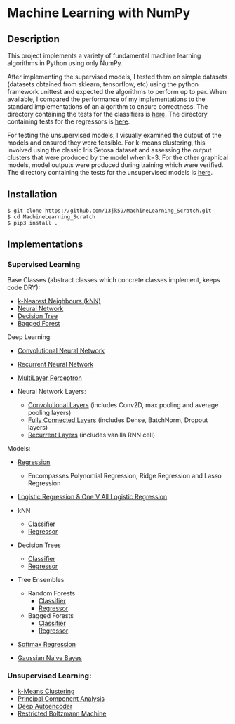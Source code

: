 # Machine Learning with NumPy

## Description
This project implements a variety of fundamental machine learning algorithms in Python using only NumPy. 

After implementing the supervised models, I tested them on simple datasets (datasets obtained from sklearn, tensorflow, etc) using the python framework unittest and expected the algorithms to perform up to par. When available, I compared the performance of my implementations to the standard implementations of an algorithm to ensure correctness. The directory containing the tests for the classifiers is [here](https://github.com/13jk59/Machine-Learning-From-Scratch/tree/master/ML_algorithms/Supervised_Learning/Classifiers/Tests). The directory containing tests for the regressors is [here](https://github.com/13jk59/Machine-Learning-From-Scratch/tree/master/ML_algorithms/Supervised_Learning/Regression/Tests). 

For testing the unsupervised models, I visually examined the output of the models and ensured they were feasible. For k-means clustering, this involved using the classic Iris Setosa dataset and assessing the output clusters that were produced by the model when k=3. For the other graphical models, model outputs were produced during training which were verified. The directory containing the tests for the unsupervised models is [here](https://github.com/13jk59/Machine-Learning-From-Scratch/tree/master/ML_algorithms/Unsupervised_Learning/Tests). 

## Installation 
```
$ git clone https://github.com/13jk59/MachineLearning_Scratch.git
$ cd MachineLearning_Scratch
$ pip3 install . 
```

## Implementations 
### Supervised Learning 
Base Classes (abstract classes which concrete classes implement, keeps code DRY): 
- [k-Nearest Neighbours (kNN)](https://github.com/13jk59/MachineLearning_Scratch/blob/master/ML_algorithms/Supervised_Learning/Base_Classes/kNearestNeighbours_baseClass.py)
- [Neural Network](https://github.com/13jk59/MachineLearning_Scratch/blob/master/ML_algorithms/Neural_Net_Util/NeuralNetwork_Base.py)
- [Decision Tree](https://github.com/13jk59/MachineLearning_Scratch/blob/master/ML_algorithms/Supervised_Learning/Base_Classes/DecisionTree.py)
- [Bagged Forest](https://github.com/13jk59/MachineLearning_Scratch/blob/master/ML_algorithms/Supervised_Learning/Base_Classes/BaggedForest.py)


Deep Learning:
- [Convolutional Neural Network](https://github.com/13jk59/MachineLearning_Scratch/blob/master/ML_algorithms/Supervised_Learning/Classifiers/ConvolutionalNeuralNet.py)
- [Recurrent Neural Network](https://github.com/13jk59/MachineLearning_Scratch/blob/master/ML_algorithms/Supervised_Learning/Classifiers/RecurrentNet_languageModel.py)
- [MultiLayer Perceptron](https://github.com/13jk59/MachineLearning_Scratch/blob/master/ML_algorithms/Supervised_Learning/Classifiers/MultiLayerPerceptron.py)

- Neural Network Layers:
  - [Convolutional Layers](https://github.com/13jk59/MachineLearning_Scratch/blob/master/ML_algorithms/Neural_Net_Util/ConvolutionalLayers.py) (includes Conv2D, max pooling and average pooling layers) 
  - [Fully Connected Layers](https://github.com/13jk59/MachineLearning_Scratch/blob/master/ML_algorithms/Neural_Net_Util/NeuralNet_Layers.py) (includes Dense, BatchNorm, Dropout layers)
  - [Recurrent Layers](https://github.com/13jk59/MachineLearning_Scratch/blob/master/ML_algorithms/Neural_Net_Util/RecurrentNetLayers.py) (includes vanilla RNN cell) 

Models:
- [Regression](https://github.com/13jk59/MachineLearning_Scratch/blob/master/ML_algorithms/Supervised_Learning/Regression/Linear_Regression.py)
  - Encompasses Polynomial Regression, Ridge Regression and Lasso Regression

- [Logistic Regression & One V All Logistic Regression](https://github.com/13jk59/MachineLearning_Scratch/blob/master/ML_algorithms/Supervised_Learning/Classifiers/Logistic_Regression.py)

- kNN
  - [Classifier](https://github.com/13jk59/MachineLearning_Scratch/blob/master/ML_algorithms/Supervised_Learning/Classifiers/kNN_classifier.py)
  - [Regressor](https://github.com/13jk59/MachineLearning_Scratch/blob/master/ML_algorithms/Supervised_Learning/Regression/kNN_regressor.py)

- Decision Trees
  - [Classifier](https://github.com/13jk59/MachineLearning_Scratch/blob/master/ML_algorithms/Supervised_Learning/Classifiers/classificationTree.py) 
  - [Regressor](https://github.com/13jk59/MachineLearning_Scratch/blob/master/ML_algorithms/Supervised_Learning/Regression/RegressionTree.py)

- Tree Ensembles
  - Random Forests
    - [Classifier](https://github.com/13jk59/MachineLearning_Scratch/blob/master/ML_algorithms/Supervised_Learning/Classifiers/RandomForestClassifier.py)
    - [Regressor](https://github.com/13jk59/MachineLearning_Scratch/blob/master/ML_algorithms/Supervised_Learning/Regression/RandomForestRegressor.py)
  - Bagged Forests
    - [Classifier](https://github.com/13jk59/MachineLearning_Scratch/blob/master/ML_algorithms/Supervised_Learning/Classifiers/BaggedForestClassifier.py)
    - [Regressor](https://github.com/13jk59/MachineLearning_Scratch/blob/master/ML_algorithms/Supervised_Learning/Regression/BaggedForestRegression.py)

- [Softmax Regression](https://github.com/13jk59/MachineLearning_Scratch/blob/master/ML_algorithms/Supervised_Learning/Classifiers/SoftmaxRegression.py)
- [Gaussian Naive Bayes](https://github.com/13jk59/MachineLearning_Scratch/blob/master/ML_algorithms/Supervised_Learning/Classifiers/gaussianNaiveBayes.py) 

### Unsupervised Learning:
- [k-Means Clustering](https://github.com/13jk59/MachineLearning_Scratch/blob/master/ML_algorithms/Unsupervised_Learning/k_Means.py)
- [Principal Component Analysis](https://github.com/13jk59/MachineLearning_Scratch/blob/master/ML_algorithms/Unsupervised_Learning/PCA.py)
- [Deep Autoencoder](https://github.com/13jk59/MachineLearning_Scratch/blob/master/ML_algorithms/Unsupervised_Learning/AutoEncoder.py)
- [Restricted Boltzmann Machine](https://github.com/13jk59/MachineLearning_Scratch/blob/master/ML_algorithms/Unsupervised_Learning/RestrictedBoltzmannMachine.py)
